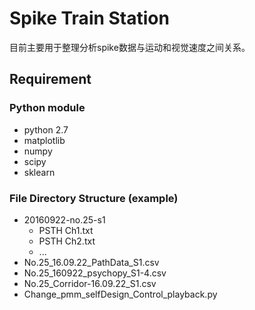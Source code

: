 # Spike Train Station

目前主要用于整理分析spike数据与运动和视觉速度之间关系。

## Requirement
### Python module
* python 2.7
* matplotlib
* numpy
* scipy
* sklearn

### File Directory Structure (example)
* 20160922-no.25-s1
	* PSTH Ch1.txt
	* PSTH Ch2.txt
	* ...
* No.25\_16.09.22\_PathData\_S1.csv
* No.25\_160922\_psychopy\_S1-4.csv
* No.25\_Corridor-16.09.22\_S1.csv
* Change\_pmm\_selfDesign\_Control\_playback.py
